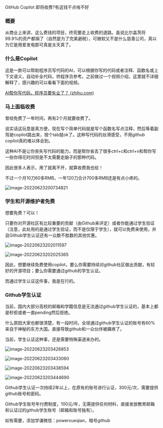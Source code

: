 GitHub Copilot 即将收费?有这钱干点啥不好

### 概要

从商业上来讲，这么费钱的项目，终究要走上收费的道路。虽说比尔盖茨将99.9%的资产都捐了（自然是为了完美避税），可微软又不是什么慈善公司，真以为它是用爱发电那可真是太天真了。



### 什么是Copilot 

这是一款可以帮助程序员写代码的AI，可以根据你写的代码或者注释、函数名或上下文语义，自动补全代码，供程序员参考。之前做过一个视频介绍，这里就不详细解释了，感兴趣的可以看看下面的视频。

[AI帮你写代码，程序员要失业了？ (zhihu.com)](https://www.zhihu.com/zvideo/1440308104424108032)



### 马上面临收费

曾经免费了一年时间，再有2个月就要收费了。

说实话这玩意是真方便，现在写个简单代码就是写个函数名写点注释，然后等着副驾驶copilot跳出来，按个tab就ok了。这种写代码的丝滑感受，不用github copilot真的难以体会到。

这种AI不是让你丧失写代码的能力，而是帮你省去了很多ctrl+c和ctrl+v和帮你写一些你得花时间但是不太需要走脑子的那种代码。

因此很多人表示，用了就离不开，就算收费我也给！

不过一个月10刀60多RMB，一年120刀合计700多RMB还是有点小疼的。

![image-20220623200734821](https://picgo-1301351990.cos.ap-beijing.myqcloud.com/markdown/image-20220623200734821.png)

### 学生和开源维护者免费

想要免费？可以！

只要你对开源社区有比较重要的贡献（由Github来评定）或者你能通过学生验证（注意，此处用的是通过学生验证，而不是仅限于学生），就可以免费来使用，并且Github学生认证还有一众数不胜数的其他优惠。

![image-20220623202011597](https://picgo-1301351990.cos.ap-beijing.myqcloud.com/markdown/image-20220623202011597.png)

![image-20220623202025365](https://picgo-1301351990.cos.ap-beijing.myqcloud.com/markdown/image-20220623202025365.png)



因此，想要继续免费使用copilot，要么你需要持续对github社区做出贡献，有较好的开源项目；要么你需要通过github的学生认证。

而通过学生认证这件事，我是在行的。

### Github学生认证

当前，国内大部分高校的邮箱和学籍信息是无法通过github学生认证的，基本上都是秒拒或者一直pending然后拒绝。

什么原因大家也都很清楚，有一段时间，全球通过github学生认证的账号有60%来自于神秘的东方大国。直接导致github和一众伙伴被薅疼了。

当前，学生认证这种事，还是需要特殊渠道来办的。

![image-20220623203426853](https://picgo-1301351990.cos.ap-beijing.myqcloud.com/markdown/image-20220623203426853.png)

![image-20220623203433060](https://picgo-1301351990.cos.ap-beijing.myqcloud.com/markdown/image-20220623203433060.png)

![image-20220623203438594](https://picgo-1301351990.cos.ap-beijing.myqcloud.com/markdown/image-20220623203438594.png)

![image-20220623203444690](https://picgo-1301351990.cos.ap-beijing.myqcloud.com/markdown/image-20220623203444690.png)



Github学生认证一次持续2年以上，在原有的账号进行认证，300元/次，需要提供github账号和密码。

Github学生账号年付费制度，100元/年，无需提供任何材料，直接发放教育邮箱和认证过的github学生账号（邮箱和账号独有）。

如有需要，添加学谦微信：powerxueqian，暗号github